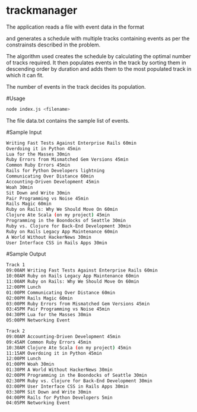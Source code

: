 # trackmanager

The application reads a file with event data in the format

<Event title> <Event duration in min>

and generates a schedule with multiple tracks containing events as per the constrainsts described in the problem.

The algorithm used creates the schedule by calculating the optimal number of tracks required. It then populates events in the track by sorting them in descending order by duration and adds them to the most populated track in which it can fit.

The number of events in the track decides its population.

#Usage

```sh
node index.js <filename>
```
The file data.txt contains the sample list of events.

#Sample Input

```sh
Writing Fast Tests Against Enterprise Rails 60min
Overdoing it in Python 45min
Lua for the Masses 30min
Ruby Errors from Mismatched Gem Versions 45min
Common Ruby Errors 45min
Rails for Python Developers lightning
Communicating Over Distance 60min
Accounting-Driven Development 45min
Woah 30min
Sit Down and Write 30min
Pair Programming vs Noise 45min
Rails Magic 60min
Ruby on Rails: Why We Should Move On 60min
Clojure Ate Scala (on my project) 45min
Programming in the Boondocks of Seattle 30min
Ruby vs. Clojure for Back-End Development 30min
Ruby on Rails Legacy App Maintenance 60min
A World Without HackerNews 30min
User Interface CSS in Rails Apps 30min
```

#Sample Output
```sh
Track 1
09:00AM Writing Fast Tests Against Enterprise Rails 60min
10:00AM Ruby on Rails Legacy App Maintenance 60min
11:00AM Ruby on Rails: Why We Should Move On 60min
12:00PM Lunch
01:00PM Communicating Over Distance 60min
02:00PM Rails Magic 60min
03:00PM Ruby Errors from Mismatched Gem Versions 45min
03:45PM Pair Programming vs Noise 45min
04:30PM Lua for the Masses 30min
05:00PM Networking Event 

Track 2
09:00AM Accounting-Driven Development 45min
09:45AM Common Ruby Errors 45min
10:30AM Clojure Ate Scala (on my project) 45min
11:15AM Overdoing it in Python 45min
12:00PM Lunch
01:00PM Woah 30min
01:30PM A World Without HackerNews 30min
02:00PM Programming in the Boondocks of Seattle 30min
02:30PM Ruby vs. Clojure for Back-End Development 30min
03:00PM User Interface CSS in Rails Apps 30min
03:30PM Sit Down and Write 30min
04:00PM Rails for Python Developers 5min
04:05PM Networking Event 
```
